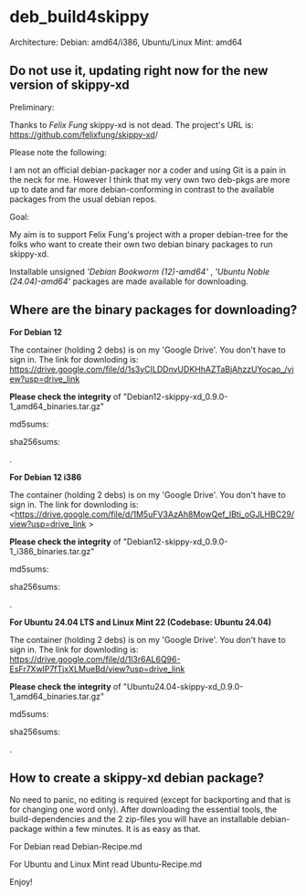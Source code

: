 # deb_build4skippy 

Architecture: Debian: amd64/i386, Ubuntu/Linux Mint: amd64

## Do not use it, updating right now for the new version of skippy-xd

Preliminary:

Thanks to *Felix Fung* skippy-xd is not dead. The project's URL is: <https://github.com/felixfung/skippy-xd>/

Please note the following:

I am not an official debian-packager nor a coder and using Git is a pain in the neck for me. However I think that my very own two deb-pkgs are more up to date and far more debian-conforming in contrast to the available packages from the usual debian repos.

Goal:

My aim is to support Felix Fung's project with a proper debian-tree for the folks who want to create their own two debian binary packages to run skippy-xd.

Installable unsigned *'Debian Bookworm (12)-amd64'* , *'Ubuntu Noble (24.04)-amd64'* packages are made available for downloading.

## Where are the binary packages for downloading?

**For Debian 12**

The container (holding 2 debs) is on my 'Google Drive'. You don't have to sign in. The link for downloding is: <https://drive.google.com/file/d/1s3yCILDDnvUDKHhAZTaBjAhzzUYocao_/view?usp=drive_link>

**Please check the integrity** of "Debian12-skippy-xd_0.9.0-1_amd64_binaries.tar.gz"

md5sums: 

sha256sums: 

.

**For Debian 12 i386**

The container (holding 2 debs) is on my 'Google Drive'. You don't have to sign in. The link for downloding is: <https://drive.google.com/file/d/1M5uFV3AzAh8MowQef_IBti_oGJLHBC29/view?usp=drive_link >

**Please check the integrity** of "Debian12-skippy-xd_0.9.0-1_i386_binaries.tar.gz"

md5sums: 

sha256sums: 

.

**For Ubuntu 24.04 LTS and Linux Mint 22 (Codebase: Ubuntu 24.04)**

The container (holding 2 debs) is on my 'Google Drive'. You don't have to sign in. The link for downloding is: <https://drive.google.com/file/d/1l3r6AL6Q96-EsFr7XwlP7fTjxXLMueBd/view?usp=drive_link>

**Please check the integrity** of "Ubuntu24.04-skippy-xd_0.9.0-1_amd64_binaries.tar.gz"

md5sums: 

sha256sums: 

.

## How to create a skippy-xd debian package?

No need to panic, no editing is required (except for backporting and that is for changing one word only). After downloading the essential tools, the build-dependencies and the 2 zip-files you will have an installable debian-package within a few minutes. It is as easy as that.

For Debian read Debian-Recipe.md

For Ubuntu and Linux Mint read Ubuntu-Recipe.md



Enjoy!

